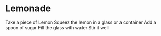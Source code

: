 # Lemonade
Take a piece of Lemon
Squeez the lemon in a glass or a container
Add a spoon of sugar
Fill the glass with water
Stir it well
